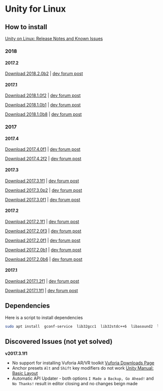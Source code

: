 # Unity for Linux


## How to install

[Unity on Linux: Release Notes and Known Issues](https://forum.unity.com/threads/unity-on-linux-release-notes-and-known-issues.350256/)

### 2018 

#### 2017.2

[Download 2018.2.0b2](https://beta.unity3d.com/download/7b8938f7fa83/public_download.html) | [dev forum post](https://forum.unity.com/threads/unity-on-linux-release-notes-and-known-issues.350256/page-2)

#### 2017.1

[Download 2018.1.0f2](https://beta.unity3d.com/download/170f0691b973/public_download.html) | [dev forum post](https://forum.unity.com/threads/unity-on-linux-release-notes-and-known-issues.350256/page-2)

[Download 2018.1.0b1]( https://beta.unity3d.com/download/77a142ac9989/public_download.html) | [dev forum post](https://forum.unity.com/threads/unity-on-linux-release-notes-and-known-issues.350256/page-2)

[Download 2018.1.0b8](https://beta.unity3d.com/download/ee2fb9f9da52/public_download.html) | [dev forum post](https://forum.unity.com/threads/unity-on-linux-release-notes-and-known-issues.350256/page-2)


### 2017

#### 2017.4

[Download 2017.4.0f1](https://beta.unity3d.com/download/0ec691fce5c2/public_download.html) | [dev forum post](https://forum.unity.com/threads/unity-on-linux-release-notes-and-known-issues.350256/page-2)

[Download 2017.4.2f2](https://beta.unity3d.com/download/79b540374219/public_download.html) | [dev forum post](https://forum.unity.com/threads/unity-on-linux-release-notes-and-known-issues.350256/page-2) 

#### 2017.3

[Download 2017.3.1f1](https://beta.unity3d.com/download/aea5ecb8f9fd/UnitySetup-2017.3.1f1) | [dev forum  post](https://forum.unity.com/threads/unity-on-linux-release-notes-and-known-issues.350256/page-2)

[Download 2017.3.0p2](http://beta.unity3d.com/download/7807bc63c3ab/public_download.html) | [dev forum post](https://forum.unity.com/threads/unity-on-linux-release-notes-and-known-issues.350256/page-2)

[Download 2017.3.0f1](http://beta.unity3d.com/download/3c89f8d277f5/public_download.html) | [dev forum post](https://forum.unity.com/threads/unity-on-linux-release-notes-and-known-issues.350256/page-2)


#### 2017.2

[Download 2017.2.1f1](https://beta.unity3d.com/download/ce9f6a0436e1+/public_download.html) | [dev forum post](https://forum.unity.com/threads/unity-on-linux-release-notes-and-known-issues.350256/page-2)

[Download 2017.2.0f3](http://beta.unity3d.com/download/ee86734cf592/public_download.html) | [dev forum post](https://forum.unity.com/threads/unity-on-linux-release-notes-and-known-issues.350256/page-2)

[Download 2017.2.0f1](http://beta.unity3d.com/download/ad31c9083c46/public_download.html) | [dev forum post](https://forum.unity.com/threads/unity-on-linux-release-notes-and-known-issues.350256/page-2)

[Download 2017.2.0b1]( http://beta.unity3d.com/download/fd37f3680b5f/public_download.html) | [dev forum post](https://forum.unity.com/threads/unity-on-linux-release-notes-and-known-issues.350256/)

[Download 2017.2.0b6](http://beta.unity3d.com/download/2b451a7da81d/public_download.html) | [dev forum post](https://forum.unity.com/threads/unity-on-linux-release-notes-and-known-issues.350256/)


#### 2017.1

[Download 2017.1.2f1](http://beta.unity3d.com/download/7598623e6ed6/public_download.html) | [dev forum post](https://forum.unity.com/threads/unity-on-linux-release-notes-and-known-issues.350256/page-2)

[Download 2017.1.1f1](http://beta.unity3d.com/download/f4fc8fd4067d/public_download.html) | [dev forum post](https://forum.unity.com/threads/unity-on-linux-release-notes-and-known-issues.350256/)



## Dependencies

Here is a script to install dependencies

```bash
sudo apt install  gconf-service  lib32gcc1  lib32stdc++6  libasound2  libc6 libc6-i386  libcairo2 libcap2  libcups2  libdbus-1-3  libexpat1  libfontconfig1  libfreetype6  libgcc1 libgconf-2-4  libgdk-pixbuf2.0-0  libgl1-mesa-glx libgl1 libglib2.0-0 libglu1-mesa libglu1 libgtk2.0-0  libnspr4  libnss3  libpango1.0-0  libstdc++6 libx11-6  libxcomposite1  libxcursor1  libxdamage1  libxext6 libxfixes3 libxi6  libxrandr2  libxrender1 libxtst6 zlib1g  debconf
```


## Discovered Issues (not yet solved)

**v2017.3.1f1**
- No support for installing Vuforia AR/VR toolkit [Vuforia Downloads Page](https://developer.vuforia.com/downloads/sdk)
- Anchor presets `Alt` and `Shift` key modifiers do not work [Unity Manual: Basic Layout](https://docs.unity3d.com/Manual/UIBasicLayout.html)
- Automatic API Updater - both options `I Made a Backup, Go Ahead!` and `No Thanks!` result in editor closing and no changes beign made

